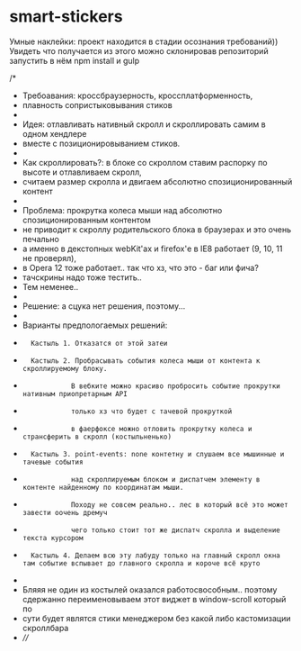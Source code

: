 smart-stickers
==============
Умные наклейки: проект находится в стадии осознания требований)) Увидеть что получается из этого можно склонировав
репозиторий запустить в нём npm install и gulp

/*
 *  Требоавания: кроссбраузерность, кроссплатформенность,
 *  плавность сопристыковывания стиков
 *
 *  Идея: отлавливать нативный скролл и скроллировать самим в одном хендлере
 *  вместе с позиционировыванием стиков.
 *
 *  Как скроллировать?: в блоке со скроллом ставим распорку по высоте и отлавливаем скролл,
 *  считаем размер скролла и двигаем абсолютно спозиционированный контент
 *
 *  Проблема: прокрутка колеса мыши над абсолютно спозиционированным контентом
 *  не приводит к скроллу родительского блока в браузерах и это очень печально
 *  а именно в декстопных webKit'ах и firefox'е   в IE8 работает (9, 10, 11 не проверял),
 *  в Opera 12 тоже работает.. так что хз, что это - баг или фича?
 *  тачскрины надо тоже тестить..
 *  Тем неменее..
 *
 *  Решение: а сцука нет решения, поэтому...
 *
 *  Варианты предпологаемых решений:
 *       Кастыль 1. Отказатся от этой затеи
 *       Кастыль 2. Пробрасывать события колеса мыши от контента к скроллируемому блоку.
 *                 В вебките можно красиво пробросить событие прокрутки нативным приопретарным API
 *                 только хз что будет с тачевой прокруткой
 *                 в фаерфоксе можно отловить прокрутку колеса и странсферить в скролл (костыльненько)
 *       Кастыль 3. point-events: none контетну и слушаем все мышинные и тачевые события
 *                 над скроллируемым блоком и диспатчем элементу в контенте найденному по координатам мыши.
 *                 Походу не совсем реально.. лес в который всё это может завести оочень дремуч
 *                 чего только стоит тот же диспатч скролла и выделение текста курсором
 *       Кастыль 4. Делаем всю эту лабуду только на главный скролл окна там событие вспывает до главного скролла и короче всё круто
 *
 *  Бляяя не один из костылей оказался работосвособным.. поэтому сдержанно переименовываем этот виджет в window-scroll который по
 *  сути будет являтся стики менеджером без какой либо кастомизации скроллбара
 * *//*

